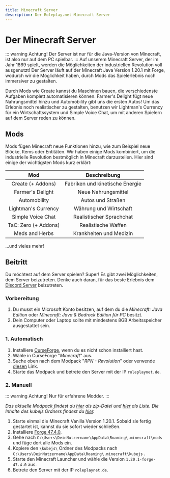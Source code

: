 ```yaml
---
title: Minecraft Server
description: Der Roleplay.net Minecraft Server
---
```

# Der Minecraft Server
::: warning Achtung!
Der Server ist nur für die Java-Version von Minecraft, ist also nur auf dem PC spielbar.
:::
Auf unserem Minecraft Server, der im Jahr 1869 spielt, werden die Möglichkeiten der industriellen Revolution voll ausgenutzt!
Der Server läuft auf der Minecraft Java Version 1.20.1 mit Forge, wodurch wir die Möglichkeit haben, durch Mods das Spielerlebnis noch immersiver zu gestalten.

Durch Mods wie Create kannst du Maschinen bauen, die verschiedenste Aufgaben komplett automatisieren können.
Farmer's Delight fügt neue Nahrungsmittel hinzu und Automobility gibt uns die ersten Autos!
Um das Erlebnis noch realistischer zu gestalten, benutzen wir Lightman's Currency für ein Wirtschaftssystem und Simple Voice Chat, um mit anderen Spielern auf dem Server reden zu können.

## Mods
Mods fügen Minecraft neue Funktionen hinzu, wie zum Beispiel neue Blöcke, Items oder Entitäten.
Wir haben einige Mods kombiniert, um die industrielle Revolution bestmöglich in Minecraft darzustellen.
Hier sind einige der wichtigsten Mods kurz erklärt:

|     Mod     | Beschreibung|
|:-----------:|:-----------:|
| Create (+ Addons) | Fabriken und kinetische Energie   |
| Farmer's Delight | Neue Nahrungsmittel |
| Automobility | Autos und Straßen |
| Lightman's Currency | Währung und Wirtschaft |
| Simple Voice Chat | Realistischer Sprachchat |
| TaC: Zero (+ Addons) | Realistische Waffen |
| Meds and Herbs | Krankheiten und Medizin |

...und vieles mehr!

## Beitritt
Du möchtest auf dem Server spielen? Super! Es gibt zwei Möglichkeiten, dem Server beizutreten.
Denke auch daran, für das beste Erlebnis dem [Discord Server](https://discord.gg/JRQdV5BPjY) beizutreten.

### Vorbereitung
1. Du musst ein Microsoft Konto besitzen, auf dem du die *Minecraft: Java Edition* oder *Minecraft: Java & Bedrock Edition für PC* besitzt.
2. Dein Computer oder Laptop sollte mit mindestens 8GB Arbeitsspeicher ausgestattet sein.

### 1. Automatisch
1. Installiere [CurseForge](https://www.curseforge.com/download/app), wenn du es nicht schon installiert hast.
2. Wähle in CurseForge "*Minecraft*" aus.
3. Suche oben nach dem Modpack "*RPN - Revolution*" oder verwende [diesen](https://www.curseforge.com/minecraft/modpacks/rpn-revoloution) Link.
4. Starte das Modpack und betrete den Server mit der IP `roleplaynet.de`.

### 2. Manuell

::: warning Achtung!
Nur für erfahrene Modder.
:::

*Das aktuelle Modpack findest du [hier](../static/modpack-latest.zip) als zip-Datei und [hier](../static/modlist.txt) als Liste. Die Inhalte des kubejs Ordners findest du [hier](https://github.com/Fabian2611/RPNkubejs).*

1. Starte einmal die Minecraft Vanilla Version 1.20.1. Sobald sie fertig gestartet ist, kannst du sie sofort wieder schließen.
2. Installiere [Forge 47.4.0](https://maven.minecraftforge.net/net/minecraftforge/forge/1.20.1-47.4.0/forge-1.20.1-47.4.0-installer.jar).
3. Gehe nach `C:\Users\DeinNutzername\AppData\Roaming\.minecraft\mods` und füge dort alle Mods ein.
4. Kopiere den `\kubejs\` Ordner des Modpacks nach `C:\Users\DeinNutzername\AppData\Roaming\.minecraft\kubejs` .
5. Starte den Minecraft Launcher und wähle die Version `1.20.1-forge-47.4.0` aus.
6. Betrete den Server mit der IP `roleplaynet.de`.

